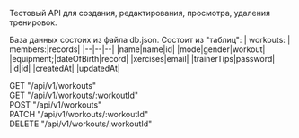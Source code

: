 Тестовый API для создания, редактирования, просмотра, удаления тренировок.

База данных состоих из файла db.json. Состоит из "таблиц":
| workouts: | members:|records|
|--|--|--|
|name|name|id|
|mode|gender|workout|
|equipment;|dateOfBirth|record|
|xercises|email|
|trainerTips|password|
|id|id|
|createdAt|
|updatedAt|





GET "/api/v1/workouts"  
GET "/api/v1/workouts/:workoutId"  
POST "/api/v1/workouts"  
PATCH "/api/v1/workouts/:workoutId"  
DELETE "/api/v1/workouts/:workoutId"  
